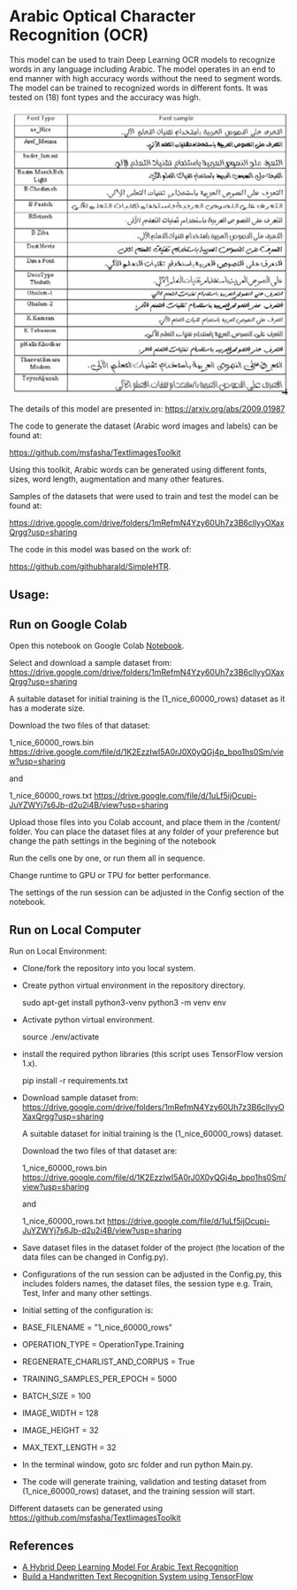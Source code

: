 # Arabic Optical Character Recognition (OCR)

This model can be used to train Deep Learning OCR models to recognize words in any language including Arabic. 
The model operates in an end to end manner with high accuracy words without the need to segment words.
The model can be trained to recognized words in different fonts. It was tested on (18) font types and the accuracy was high.

![font_list](./images/font_list.png)

The details of this model are presented in:
https://arxiv.org/abs/2009.01987

The code to generate the dataset (Arabic word images and labels) can be found at:

https://github.com/msfasha/TextIimagesToolkit

Using this toolkit, Arabic words can be generated using different fonts, sizes, word length, augmentation and many other features.

Samples of the datasets that were used to train and test the model can be found at: 

https://drive.google.com/drive/folders/1mRefmN4Yzy60Uh7z3B6cllyyOXaxQrgg?usp=sharing

The code in this model was based on the work of:

https://github.com/githubharald/SimpleHTR.

## Usage:
## Run on Google Colab
Open this notebook on Google Colab [Notebook](./Arabic_OCR.ipynb).

Select and download a sample dataset from: https://drive.google.com/drive/folders/1mRefmN4Yzy60Uh7z3B6cllyyOXaxQrgg?usp=sharing

A suitable dataset for initial training is the (1_nice_60000_rows) dataset as it has a moderate size.

Download the two files of that dataset:

1_nice_60000_rows.bin https://drive.google.com/file/d/1K2EzzIwI5A0rJ0X0yQGj4p_bpo1hs0Sm/view?usp=sharing

and

1_nice_60000_rows.txt https://drive.google.com/file/d/1uLf5ijOcupi-JuYZWYj7s6Jb-d2u2i4B/view?usp=sharing

Upload those files into you Colab account, and place them in the /content/ folder. You can place the dataset files at any folder of your preference but change the path settings in the begining of the notebook

Run the cells one by one, or run them all in sequence.

Change runtime to GPU or TPU for better performance.

The settings of the run session can be adjusted in the Config section of the notebook.

## Run on Local Computer
Run on Local Environment:

- Clone/fork the repository into you local system.
- Create python virtual environment in the repository directory.

  sudo apt-get install python3-venv
  python3 -m venv env

- Activate python virtual environment.

  source ./env/activate

- install the required python libraries (this script uses TensorFlow version 1.x).

  pip install -r requirements.txt

- Download sample dataset from:
  https://drive.google.com/drive/folders/1mRefmN4Yzy60Uh7z3B6cllyyOXaxQrgg?usp=sharing

  A suitable dataset for initial training is the (1_nice_60000_rows) dataset.

  Download the two files of that dataset are:
  
    1_nice_60000_rows.bin
    https://drive.google.com/file/d/1K2EzzIwI5A0rJ0X0yQGj4p_bpo1hs0Sm/view?usp=sharing
    
    and 
    
    1_nice_60000_rows.txt
    https://drive.google.com/file/d/1uLf5ijOcupi-JuYZWYj7s6Jb-d2u2i4B/view?usp=sharing

- Save dataset files in the dataset folder of the project (the location of the data files can be changed in Config.py).

- Configurations of the run session can be adjusted in the Config.py, this includes folders names, the dataset files, the session type e.g. Train, Test, Infer and many other settings.

- Initial setting of the configuration is:

- BASE_FILENAME = "1_nice_60000_rows"
- OPERATION_TYPE = OperationType.Training
- REGENERATE_CHARLIST_AND_CORPUS = True
- TRAINING_SAMPLES_PER_EPOCH = 5000
- BATCH_SIZE = 100
- IMAGE_WIDTH = 128
- IMAGE_HEIGHT = 32
- MAX_TEXT_LENGTH = 32

- In the terminal window, goto src folder and run python Main.py.
- The code will generate training, validation and testing dataset from (1_nice_60000_rows) dataset, and the training session will start.

Different datasets can be generated using https://github.com/msfasha/TextIimagesToolkit

## References
* [A Hybrid Deep Learning Model For Arabic Text Recognition](https://arxiv.org/abs/2009.01987)
* [Build a Handwritten Text Recognition System using TensorFlow](https://towardsdatascience.com/2326a3487cd5)
